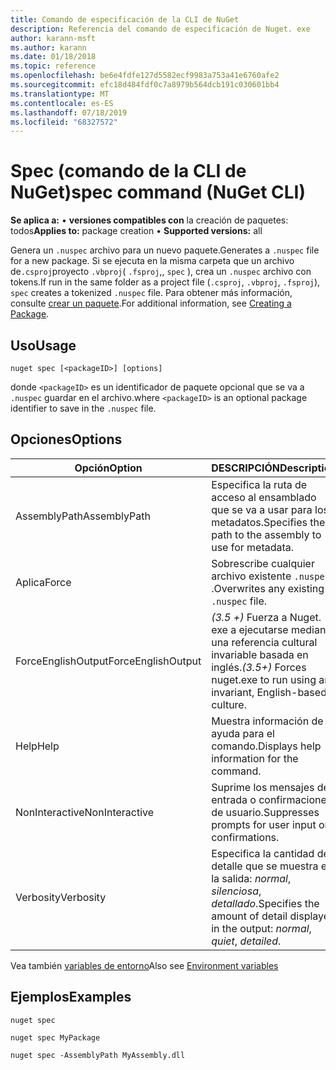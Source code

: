 ```yaml
---
title: Comando de especificación de la CLI de NuGet
description: Referencia del comando de especificación de Nuget. exe
author: karann-msft
ms.author: karann
ms.date: 01/18/2018
ms.topic: reference
ms.openlocfilehash: be6e4fdfe127d5582ecf9983a753a41e6760afe2
ms.sourcegitcommit: efc18d484fdf0c7a8979b564dcb191c030601bb4
ms.translationtype: MT
ms.contentlocale: es-ES
ms.lasthandoff: 07/18/2019
ms.locfileid: "68327572"
---
```

# <a name="spec-command-nuget-cli"></a><span data-ttu-id="af00d-103">Spec (comando de la CLI de NuGet)</span><span class="sxs-lookup"><span data-stu-id="af00d-103">spec command (NuGet CLI)</span></span>

<span data-ttu-id="af00d-104">**Se aplica a:** &bullet; **versiones compatibles con** la creación de paquetes: todos</span><span class="sxs-lookup"><span data-stu-id="af00d-104">**Applies to:** package creation &bullet; **Supported versions:** all</span></span>

<span data-ttu-id="af00d-105">Genera un `.nuspec` archivo para un nuevo paquete.</span><span class="sxs-lookup"><span data-stu-id="af00d-105">Generates a `.nuspec` file for a new package.</span></span> <span data-ttu-id="af00d-106">Si se ejecuta en la misma carpeta que un archivo de`.csproj`proyecto `.vbproj`( `.fsproj`,, `spec` ), crea un `.nuspec` archivo con tokens.</span><span class="sxs-lookup"><span data-stu-id="af00d-106">If run in the same folder as a project file (`.csproj`, `.vbproj`, `.fsproj`), `spec` creates a tokenized `.nuspec` file.</span></span> <span data-ttu-id="af00d-107">Para obtener más información, consulte [crear un paquete](../../create-packages/creating-a-package.md).</span><span class="sxs-lookup"><span data-stu-id="af00d-107">For additional information, see [Creating a Package](../../create-packages/creating-a-package.md).</span></span>

## <a name="usage"></a><span data-ttu-id="af00d-108">Uso</span><span class="sxs-lookup"><span data-stu-id="af00d-108">Usage</span></span>

```cli
nuget spec [<packageID>] [options]
```

<span data-ttu-id="af00d-109">donde `<packageID>` es un identificador de paquete opcional que se va a `.nuspec` guardar en el archivo.</span><span class="sxs-lookup"><span data-stu-id="af00d-109">where `<packageID>` is an optional package identifier to save in the `.nuspec` file.</span></span>

## <a name="options"></a><span data-ttu-id="af00d-110">Opciones</span><span class="sxs-lookup"><span data-stu-id="af00d-110">Options</span></span>

| <span data-ttu-id="af00d-111">Opción</span><span class="sxs-lookup"><span data-stu-id="af00d-111">Option</span></span> | <span data-ttu-id="af00d-112">DESCRIPCIÓN</span><span class="sxs-lookup"><span data-stu-id="af00d-112">Description</span></span> |
| --- | --- |
| <span data-ttu-id="af00d-113">AssemblyPath</span><span class="sxs-lookup"><span data-stu-id="af00d-113">AssemblyPath</span></span> | <span data-ttu-id="af00d-114">Especifica la ruta de acceso al ensamblado que se va a usar para los metadatos.</span><span class="sxs-lookup"><span data-stu-id="af00d-114">Specifies the path to the assembly to use for metadata.</span></span> |
| <span data-ttu-id="af00d-115">Aplica</span><span class="sxs-lookup"><span data-stu-id="af00d-115">Force</span></span> | <span data-ttu-id="af00d-116">Sobrescribe cualquier archivo existente `.nuspec` .</span><span class="sxs-lookup"><span data-stu-id="af00d-116">Overwrites any existing `.nuspec` file.</span></span> |
| <span data-ttu-id="af00d-117">ForceEnglishOutput</span><span class="sxs-lookup"><span data-stu-id="af00d-117">ForceEnglishOutput</span></span> | <span data-ttu-id="af00d-118">*(3.5 +)* Fuerza a Nuget. exe a ejecutarse mediante una referencia cultural invariable basada en inglés.</span><span class="sxs-lookup"><span data-stu-id="af00d-118">*(3.5+)* Forces nuget.exe to run using an invariant, English-based culture.</span></span> |
| <span data-ttu-id="af00d-119">Help</span><span class="sxs-lookup"><span data-stu-id="af00d-119">Help</span></span> | <span data-ttu-id="af00d-120">Muestra información de ayuda para el comando.</span><span class="sxs-lookup"><span data-stu-id="af00d-120">Displays help information for the command.</span></span> |
| <span data-ttu-id="af00d-121">NonInteractive</span><span class="sxs-lookup"><span data-stu-id="af00d-121">NonInteractive</span></span> | <span data-ttu-id="af00d-122">Suprime los mensajes de entrada o confirmaciones de usuario.</span><span class="sxs-lookup"><span data-stu-id="af00d-122">Suppresses prompts for user input or confirmations.</span></span> |
| <span data-ttu-id="af00d-123">Verbosity</span><span class="sxs-lookup"><span data-stu-id="af00d-123">Verbosity</span></span> | <span data-ttu-id="af00d-124">Especifica la cantidad de detalle que se muestra en la salida: *normal*, *silenciosa*, *detallado*.</span><span class="sxs-lookup"><span data-stu-id="af00d-124">Specifies the amount of detail displayed in the output: *normal*, *quiet*, *detailed*.</span></span> |

<span data-ttu-id="af00d-125">Vea también [variables de entorno](cli-ref-environment-variables.md)</span><span class="sxs-lookup"><span data-stu-id="af00d-125">Also see [Environment variables](cli-ref-environment-variables.md)</span></span>

## <a name="examples"></a><span data-ttu-id="af00d-126">Ejemplos</span><span class="sxs-lookup"><span data-stu-id="af00d-126">Examples</span></span>

```cli
nuget spec

nuget spec MyPackage

nuget spec -AssemblyPath MyAssembly.dll
```
